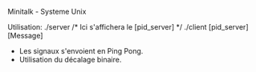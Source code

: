 Minitalk - Systeme Unix

Utilisation: ./server
              /* Ici s'affichera le [pid_server] */
             ./client [pid_server] [Message]

- Les signaux s'envoient en Ping Pong.
- Utilisation du décalage binaire.
